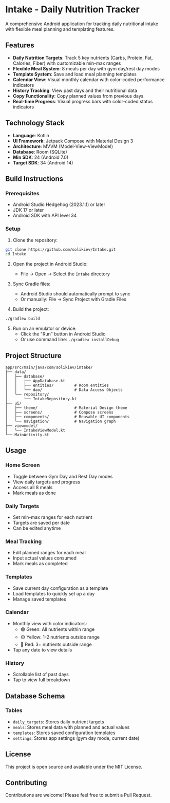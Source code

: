 # Intake - Daily Nutrition Tracker

A comprehensive Android application for tracking daily nutritional intake with flexible meal planning and templating features.

## Features

- **Daily Nutrition Targets**: Track 5 key nutrients (Carbs, Protein, Fat, Calories, Fiber) with customizable min-max ranges
- **Flexible Meal System**: 8 meals per day with gym day/rest day modes
- **Template System**: Save and load meal planning templates
- **Calendar View**: Visual monthly calendar with color-coded performance indicators
- **History Tracking**: View past days and their nutritional data
- **Copy Functionality**: Copy planned values from previous days
- **Real-time Progress**: Visual progress bars with color-coded status indicators

## Technology Stack

- **Language**: Kotlin
- **UI Framework**: Jetpack Compose with Material Design 3
- **Architecture**: MVVM (Model-View-ViewModel)
- **Database**: Room (SQLite)
- **Min SDK**: 24 (Android 7.0)
- **Target SDK**: 34 (Android 14)

## Build Instructions

### Prerequisites

- Android Studio Hedgehog (2023.1.1) or later
- JDK 17 or later
- Android SDK with API level 34

### Setup

1. Clone the repository:
```bash
git clone https://github.com/solikiev/Intake.git
cd Intake
```

2. Open the project in Android Studio:
   - File → Open → Select the `Intake` directory

3. Sync Gradle files:
   - Android Studio should automatically prompt to sync
   - Or manually: File → Sync Project with Gradle Files

4. Build the project:
```bash
./gradlew build
```

5. Run on an emulator or device:
   - Click the "Run" button in Android Studio
   - Or use command line: `./gradlew installDebug`

## Project Structure

```
app/src/main/java/com/solikiev/intake/
├── data/
│   ├── database/
│   │   ├── AppDatabase.kt
│   │   ├── entities/         # Room entities
│   │   └── dao/              # Data Access Objects
│   └── repository/
│       └── IntakeRepository.kt
├── ui/
│   ├── theme/                # Material Design theme
│   ├── screens/              # Compose screens
│   ├── components/           # Reusable UI components
│   └── navigation/           # Navigation graph
├── viewmodel/
│   └── IntakeViewModel.kt
└── MainActivity.kt
```

## Usage

### Home Screen
- Toggle between Gym Day and Rest Day modes
- View daily targets and progress
- Access all 8 meals
- Mark meals as done

### Daily Targets
- Set min-max ranges for each nutrient
- Targets are saved per date
- Can be edited anytime

### Meal Tracking
- Edit planned ranges for each meal
- Input actual values consumed
- Mark meals as completed

### Templates
- Save current day configuration as a template
- Load templates to quickly set up a day
- Manage saved templates

### Calendar
- Monthly view with color indicators:
  - 🟢 Green: All nutrients within range
  - 🟡 Yellow: 1-2 nutrients outside range
  - 🔴 Red: 3+ nutrients outside range
- Tap any date to view details

### History
- Scrollable list of past days
- Tap to view full breakdown

## Database Schema

### Tables
- `daily_targets`: Stores daily nutrient targets
- `meals`: Stores meal data with planned and actual values
- `templates`: Stores saved configuration templates
- `settings`: Stores app settings (gym day mode, current date)

## License

This project is open source and available under the MIT License.

## Contributing

Contributions are welcome! Please feel free to submit a Pull Request.